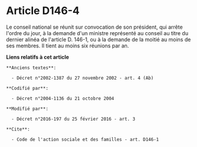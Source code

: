 # Article D146-4

Le conseil national se réunit sur convocation de son président, qui arrête l'ordre du jour, à la demande d'un ministre
représenté au conseil au titre du dernier alinéa de l'article D. 146-1, ou à la demande de la moitié au moins de ses membres.
Il tient au moins six réunions par an.

**Liens relatifs à cet article**

	**Anciens textes**:

	  - Décret n°2002-1387 du 27 novembre 2002 - art. 4 (Ab)

	**Codifié par**:

	  - Décret n°2004-1136 du 21 octobre 2004

	**Modifié par**:

	  - Décret n°2016-197 du 25 février 2016 - art. 3

	**Cite**:

	  - Code de l'action sociale et des familles - art. D146-1
